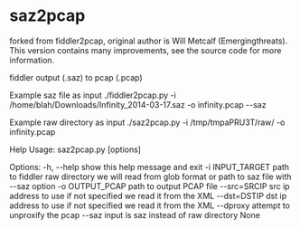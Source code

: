 saz2pcap
============

forked from fiddler2pcap, original author is Will Metcalf (Emergingthreats). This version contains many improvements, see the source code for more information.

fiddler output (.saz) to pcap (.pcap)

Example saz file as input
./fiddler2pcap.py -i /home/blah/Downloads/Infinity_2014-03-17.saz -o infinity.pcap --saz

Example raw directory as input
./saz2pcap.py -i /tmp/tmpaPRU3T/raw/ -o infinity.pcap

Help
Usage: saz2pcap.py [options]

Options:
  -h, --help       show this help message and exit
  -i INPUT_TARGET  path to fiddler raw directory we will read from glob format
                   or path to saz file with --saz option
  -o OUTPUT_PCAP   path to output PCAP file
  --src=SRCIP      src ip address to use if not specified we read it from the
                   XML
  --dst=DSTIP      dst ip address to use if not specified we read it from the
                   XML
  --dproxy         attempt to unproxify the pcap
  --saz            input is saz instead of raw directory
None
